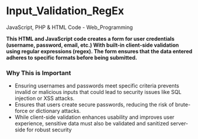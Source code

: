 # Input_Validation_RegEx
JavaScript, PHP &amp; HTML Code - Web_Programming

<b>This HTML and JavaScript code creates a form for user credentials (username, password, email, etc.) 
With built-in client-side validation using regular expressions (regex). 
The form ensures that the data entered adheres to specific formats before being submitted.</b>

<h3> Why This is Important </h3>
<ul>
  <li>Ensuring usernames and passwords meet specific criteria prevents invalid or malicious inputs that could lead to security issues like SQL injection or XSS attacks.</li>
  <li>Ensures that users create secure passwords, reducing the risk of brute-force or dictionary attacks.</li>
  <li>While client-side validation enhances usability and improves user experience, sensitive data must also be validated and sanitized server-side for robust security</li>
</ul> 
